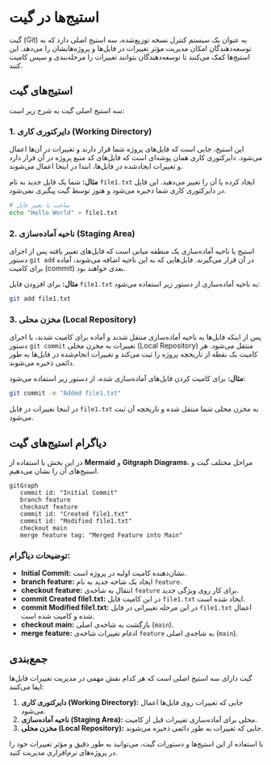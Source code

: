 # استیج‌ها در گیت

گیت (Git) به عنوان یک سیستم کنترل نسخه توزیع‌شده، سه استیج اصلی دارد که به توسعه‌دهندگان امکان مدیریت مؤثر تغییرات در فایل‌ها و پروژه‌هایشان را می‌دهد. این استیج‌ها کمک می‌کنند تا توسعه‌دهندگان بتوانند تغییرات را مرحله‌بندی و سپس کامیت کنند.

## استیج‌های گیت

سه استیج اصلی گیت به شرح زیر است:

### 1. دایرکتوری کاری (Working Directory)

این استیج، جایی است که فایل‌های پروژه شما قرار دارند و تغییرات در آن‌ها اعمال می‌شود. دایرکتوری کاری همان پوشه‌ای است که فایل‌های کد منبع پروژه در آن قرار دارد و تغییرات ایجادشده در فایل‌ها، ابتدا در اینجا اعمال می‌شوند.

**مثال:**
شما یک فایل جدید به نام `file1.txt` ایجاد کرده یا آن را تغییر می‌دهید. این فایل در دایرکتوری کاری شما ذخیره می‌شود و هنوز توسط گیت پیگیری نمی‌شود.

```bash
# ساخت یا تغییر فایل
echo "Hello World" > file1.txt
```

### 2. ناحیه آماده‌سازی (Staging Area)

استیج یا ناحیه آماده‌سازی یک منطقه میانی است که فایل‌های تغییر یافته پس از اجرای دستور `git add` در آن قرار می‌گیرند. فایل‌هایی که به این ناحیه اضافه می‌شوند، آماده برای کامیت (commit) بعدی خواهند بود.

**مثال:**
برای افزودن فایل `file1.txt` به ناحیه آماده‌سازی از دستور زیر استفاده می‌شود:

```bash
git add file1.txt
```

### 3. مخزن محلی (Local Repository)

پس از اینکه فایل‌ها به ناحیه آماده‌سازی منتقل شدند و آماده برای کامیت شدند، با اجرای دستور `git commit` تغییرات به مخزن محلی (Local Repository) منتقل می‌شود. هر کامیت یک نقطه از تاریخچه پروژه را ثبت می‌کند و تغییرات انجام‌شده در فایل‌ها به طور دائمی ذخیره می‌شوند.

**مثال:**
برای کامیت کردن فایل‌های آماده‌سازی شده، از دستور زیر استفاده می‌شود:

```bash
git commit -m "Added file1.txt"
```

در اینجا تغییرات در فایل `file1.txt` به مخزن محلی شما منتقل شده و تاریخچه آن ثبت می‌شود.

## دیاگرام استیج‌های گیت

در این بخش با استفاده از **Mermaid** و **Gitgraph Diagrams**، مراحل مختلف گیت و استیج‌های آن را نشان می‌دهیم.

```mermaid
gitGraph
   commit id: "Initial Commit"
   branch feature
   checkout feature
   commit id: "Created file1.txt"
   commit id: "Modified file1.txt"
   checkout main
   merge feature tag: "Merged Feature into Main"
```

### توضیحات دیاگرام:

- **Initial Commit:** نشان‌دهنده کامیت اولیه در پروژه است.
- **branch feature:** ایجاد یک شاخه جدید به نام `feature`.
- **checkout feature:** انتقال به شاخه‌ی `feature` برای کار روی ویژگی جدید.
- **commit Created file1.txt:** در این کامیت فایل `file1.txt` ایجاد شده است.
- **commit Modified file1.txt:** در این مرحله تغییراتی در فایل `file1.txt` اعمال شده و کامیت شده است.
- **checkout main:** بازگشت به شاخه‌ی اصلی (`main`).
- **merge feature:** ادغام تغییرات شاخه‌ی `feature` به شاخه‌ی اصلی (`main`).

## جمع‌بندی

گیت دارای سه استیج اصلی است که هر کدام نقش مهمی در مدیریت تغییرات فایل‌ها ایفا می‌کنند:

1. **دایرکتوری کاری (Working Directory):** جایی که تغییرات روی فایل‌ها اعمال می‌شود.
2. **ناحیه آماده‌سازی (Staging Area):** محلی برای آماده‌سازی تغییرات قبل از کامیت.
3. **مخزن محلی (Local Repository):** جایی که تغییرات به طور دائمی ذخیره می‌شوند.

با استفاده از این استیج‌ها و دستورات گیت، می‌توانید به طور دقیق و مؤثر تغییرات خود را در پروژه‌های نرم‌افزاری مدیریت کنید.
